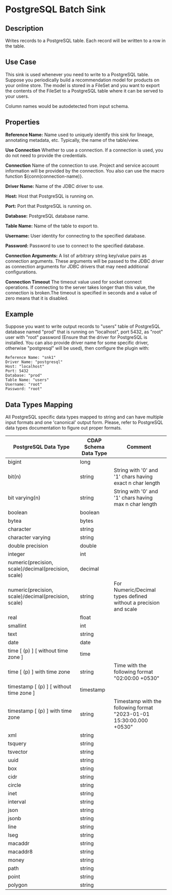 # PostgreSQL Batch Sink


Description
-----------
Writes records to a PostgreSQL table. Each record will be written to a row in the table.


Use Case
--------
This sink is used whenever you need to write to a PostgreSQL table.
Suppose you periodically build a recommendation model for products on your online store.
The model is stored in a FileSet and you want to export the contents
of the FileSet to a PostgreSQL table where it can be served to your users.

Column names would be autodetected from input schema.

Properties
----------
**Reference Name:** Name used to uniquely identify this sink for lineage, annotating metadata, etc.
Typically, the name of the table/view.

**Use Connection** Whether to use a connection. If a connection is used, you do not need to provide the credentials.

**Connection** Name of the connection to use. Project and service account information will be provided by the connection.
You also can use the macro function ${conn(connection-name)}.

**Driver Name:** Name of the JDBC driver to use.

**Host:** Host that PostgreSQL is running on.

**Port:** Port that PostgreSQL is running on.

**Database:** PostgreSQL database name.

**Table Name:** Name of the table to export to.

**Username:** User identity for connecting to the specified database.

**Password:** Password to use to connect to the specified database.

**Connection Arguments:** A list of arbitrary string key/value pairs as connection arguments. These arguments
will be passed to the JDBC driver as connection arguments for JDBC drivers that may need additional configurations.

**Connection Timeout** The timeout value used for socket connect operations. If connecting to the server takes longer
than this value, the connection is broken.The timeout is specified in seconds and a value of zero means that it is 
disabled.

Example
-------
Suppose you want to write output records to "users" table of PostgreSQL database named "prod" that is running on "localhost", 
port 5432, as "root" user with "root" password (Ensure that the driver for PostgreSQL is installed. You can also provide 
driver name for some specific driver, otherwise "postgresql" will be used), then configure the plugin with: 

```
Reference Name: "snk1"
Driver Name: "postgresql"
Host: "localhost"
Port: 5432
Database: "prod"
Table Name: "users"
Username: "root"
Password: "root"
```
Data Types Mapping
------
All PostgreSQL specific data types mapped to string and can have multiple input formats and one 'canonical' output form.
Please, refer to PostgreSQL data types documentation to figure out proper formats.

| PostgreSQL Data Type                                | CDAP Schema Data Type | Comment                                                                   |
|-----------------------------------------------------|-----------------------|---------------------------------------------------------------------------|
| bigint                                              | long                  |                                                                           |
| bit(n)                                              | string                | String with '0' and '1' chars having exact n char length                  |
| bit varying(n)                                      | string                | String with '0' and '1' chars having max n char length                    |
| boolean                                             | boolean               |                                                                           |
| bytea                                               | bytes                 |                                                                           |
| character                                           | string                |                                                                           |
| character varying                                   | string                |                                                                           |
| double precision                                    | double                |                                                                           |
| integer                                             | int                   |                                                                           |
| numeric(precision, scale)/decimal(precision, scale) | decimal               |                                                                           |
| numeric(precision, scale)/decimal(precision, scale) | string                | For Numeric/Decimal types defined<br/> without a precision and scale      |
| real                                                | float                 |                                                                           |
| smallint                                            | int                   |                                                                           |
| text                                                | string                |                                                                           |
| date                                                | date                  |                                                                           |
| time [ (p) ] [ without time zone ]                  | time                  |                                                                           |
| time [ (p) ] with time zone                         | string                | Time with the following format <br/>"02:00:00 +0530"                      |
| timestamp [ (p) ] [ without time zone ]             | timestamp             |                                                                           |
| timestamp [ (p) ] with time zone                    | string                | Timestamp with the following format <br/>"2023-01-01 15:30:00.000 +0530"  |
| xml                                                 | string                |                                                                           |
| tsquery                                             | string                |                                                                           |
| tsvector                                            | string                |                                                                           |
| uuid                                                | string                |                                                                           |
| box                                                 | string                |                                                                           |
| cidr                                                | string                |                                                                           |
| circle                                              | string                |                                                                           |
| inet                                                | string                |                                                                           |
| interval                                            | string                |                                                                           |
| json                                                | string                |                                                                           |
| jsonb                                               | string                |                                                                           |
| line                                                | string                |                                                                           |
| lseg                                                | string                |                                                                           |
| macaddr                                             | string                |                                                                           |
| macaddr8                                            | string                |                                                                           |
| money                                               | string                |                                                                           |
| path                                                | string                |                                                                           |
| point                                               | string                |                                                                           |
| polygon                                             | string                |                                                                           |